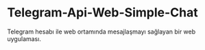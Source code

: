 # Telegram-Api-Web-Simple-Chat
Telegram hesabı ile web ortamında mesajlaşmayı sağlayan bir web uygulaması.
